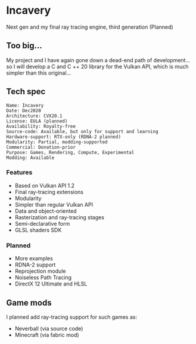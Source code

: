 # Incavery

Next gen and my final ray tracing engine, third generation (Planned)

## Too big...

My project and I have again gone down a dead-end path of development... so I will develop a C and C ++ 20 library for the Vulkan API, which is much simpler than this original...

## Tech spec

```
Name: Incavery
Date: Dec2020
Architecture: CVX20.1
License: EULA (planned)
Availability: Royalty-free
Source-code: Available, but only for support and learning
Hardware-support: RTX-only (RDNA-2 planned)
Modularity: Partial, modding-supported
Commercial: Donation-prior
Purpose: Games, Rendering, Compute, Experimental
Modding: Available
```


### Features

- Based on Vulkan API 1.2
- Final ray-tracing extensions
- Modularity
- Simpler than regular Vulkan API
- Data and object-oriented
- Rasterization and ray-tracing stages
- Semi-declarative form
- GLSL shaders SDK


### Planned

- More examples
- RDNA-2 support
- Reprojection module
- Noiseless Path Tracing
- DirectX 12 Ultimate and HLSL


## Game mods

I planned add ray-tracing support for such games as:
- Neverball (via source code)
- Minecraft (via fabric mod)


